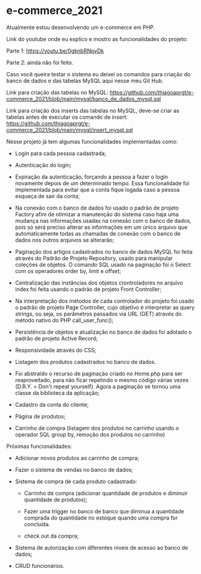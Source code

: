 # e-commerce_2021
Atualmente estou desenvolvendo um e-commerce em PHP.

Link do youtube onde eu explico e mostro as funcionalidades do projeto:

Parte 1: https://youtu.be/0gknbRNpyDk

Parte 2: ainda não foi feito.

Caso você queira testar o sistema eu deixei os comandos para criação do banco de dados e das tabelas MySQL aqui nesse meu Git Hub.

Link para criação das tabelas no MySQL:
https://github.com/thiagoaprgt/e-commerce_2021/blob/main/mysql/banco_de_dados_mysql.sql

Link para criação dos inserts das tabelas no MySQL, deve-se criar as tabelas antes de executar os comando de insert:
https://github.com/thiagoaprgt/e-commerce_2021/blob/main/mysql/insert_mysql.sql


Nesse projeto já tem algumas funcionalidades implementadas como:

  - Login para cada pessoa cadastrada;
  
  - Autenticação do login;
  
  - Expiração da autenticação, forçando a pessoa a fazer o login novamente depois de um determinado tempo. Essa funcionalidade foi implementada para evitar que a conta fique logada caso a pessoa esqueça de sair da conta;
  
  - Na conexão com o banco de dados foi usado o padrão de projeto Factory afim de otimizar a manutenção do sistema caso haja uma mudança nas informações usadas na conexão com o banco de dados, pois só será preciso alterar as informações em um único arquivo que automaticamente todas as chamadas de conexão com o banco de dados nos outros arquivos se alterarão;
  
  - Paginação dos artigos cadastrados no banco de dados MySQL foi feita através do Padrão de Projeto Repository, usado para manipular coleções de objetos. O comando SQL usado na paginação foi o Select com os operadores order by, limit e offset;
  
  - Centralização das instâncias dos objetos crontroladores no arquivo index foi feita usando o padrão de projeto Front Controller;
  
  - Na interpretação dos métodos de cada controlador do projeto foi usado o padrão de projeto Page Controller, cujo objetivo é interpretar as query strings, ou seja, os parâmetros passados via URL (GET) através do método nativo do PHP call_user_func();
  
  - Persistência de objetos e atualização no banco de dados foi adotado o padrão de projeto Active Record;
  
  - Responsividade através do CSS;

  - Listagem dos produtos cadastrados no banco de dados.

  - Foi abstraído o recurso de paginação criado no Home.php para ser reaproveitado, para não ficar repetindo o mesmo código várias vezes (D.R.Y. = Don't repeat yourself). Agora a paginação se tornou uma classe da biblioteca da aplicação;

  - Cadastro da conta do cliente;

  - Página de produtos;
  
   - Carrinho de compra (listagem dos produtos no carrinho usando o operador SQL group by, remoção dos produtos no carrinho)
  
Próximas funcionalidades:   
    
  - Adicionar novos produtos ao carrinho de compra;

  - Fazer o sistema de vendas no banco de dados;   
  
  - Sistema de compra de cada produto cadastrado:    
    
    - Carrinho de compra (adicionar quantidade de produtos e diminuir quantidade de produtos);

    - Fazer uma trigger no banco de banco que diminua a quantidade comprada do quantidade no estoque quando uma compra for concluída.
    
    - check out da compra;

  - Sistema de autorização com diferentes níveis de acesso ao banco de dados;
  
  - CRUD funcionários.
        
  
  



